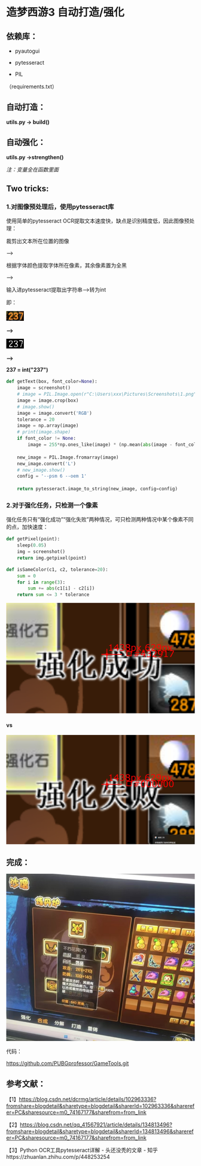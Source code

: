 # 造梦西游3 自动打造/强化

## 依赖库：

- pyautogui

- pytesseract

- PIL

（requirements.txt）

## 自动打造：

**utils.py -> build()**

## 自动强化：

**utils.py ->strengthen()**

*注：变量全在函数里面*

## Two tricks:

### 1.对图像预处理后，使用pytesseract库

使用简单的pytesseract OCR提取文本速度快，缺点是识别精度低，因此图像预处理：



裁剪出文本所在位置的图像

-->

根据字体颜色提取字体所在像素，其余像素置为全黑

-->

输入进pytesseract提取出字符串-->转为int



即：



![tmpbncycand](./source/237_old.png)

**-->**

![tmpsw6c1y9d](./source/237_new.png)

**-->**

**237 = int("237")**

```python
def getText(box, font_color=None):
    image = screenshot()
    # image = PIL.Image.open(r"C:\Users\xxx\Pictures\Screenshots\1.png")
    image = image.crop(box)
    # image.show()
    image = image.convert('RGB')
    tolerance = 20
    image = np.array(image)
    # print(image.shape)
    if font_color != None:
        image = 255*np.ones_like(image) * (np.mean(abs(image - font_color), axis=2, keepdims=True) < tolerance)

    new_image = PIL.Image.fromarray(image)
    new_image.convert('L')
    # new_image.show()
    config = '--psm 6 --oem 1'

    return pytesseract.image_to_string(new_image, config=config)
```

### 2.对于强化任务，只检测一个像素

强化任务只有“强化成功”“强化失败”两种情况，可只检测两种情况中某个像素不同的点，加快速度：

```python
def getPixel(point):
    sleep(0.05)
    img = screenshot()
    return img.getpixel(point)
```

```python
def isSameColor(c1, c2, tolerance=20):
    sum = 0
    for i in range(3):
        sum += abs(c1[i] - c2[i])
    return sum <= 3 * tolerance
```

![屏幕截图 2025-01-06 004109](./source/success.png)

#### vs

![屏幕截图 2025-01-06 004118](./source/fail.png)

## 完成：

![屏幕截图 2025-01-06 004118](./source/1.jpg)



代码：

https://github.com/PUBGprofessor/GameTools.git

## 参考文献：

【1】https://blog.csdn.net/dcrmg/article/details/102963336?fromshare=blogdetail&sharetype=blogdetail&sharerId=102963336&sharerefer=PC&sharesource=m0_74167177&sharefrom=from_link

【2】https://blog.csdn.net/qq_41567921/article/details/134813496?fromshare=blogdetail&sharetype=blogdetail&sharerId=134813496&sharerefer=PC&sharesource=m0_74167177&sharefrom=from_link

【3】Python OCR工具pytesseract详解 - 头还没秃的文章 - 知乎https://zhuanlan.zhihu.com/p/448253254